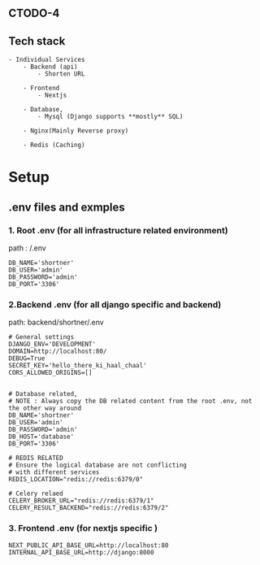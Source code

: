 ## CTODO-4

## Tech stack  
    - Individual Services
        - Backend (api)
            - Shorten URL
            
        - Frontend
            - Nextjs
        
        - Database,
            - Mysql (Django supports **mostly** SQL)       
        
        - Nginx(Mainly Reverse proxy)

        - Redis (Caching)
            


# Setup

## .env files and exmples
### 1. Root .env (for all infrastructure related environment)
path : /.env
```
DB_NAME='shortner'
DB_USER='admin'
DB_PASSWORD='admin'
DB_PORT='3306'
```

### 2.Backend .env (for all django specific and backend)
path: backend/shortner/.env
```
# General settings
DJANGO_ENV='DEVELOPMENT'
DOMAIN=http://localhost:80/
DEBUG=True
SECRET_KEY='hello_there_ki_haal_chaal'
CORS_ALLOWED_ORIGINS=[]


# Database related,
# NOTE : Always copy the DB related content from the root .env, not the other way around
DB_NAME='shortner'
DB_USER='admin'
DB_PASSWORD='admin'
DB_HOST='database'
DB_PORT='3306'

# REDIS RELATED
# Ensure the logical database are not conflicting 
# with different services
REDIS_LOCATION="redis://redis:6379/0"

# Celery relaed
CELERY_BROKER_URL="redis://redis:6379/1"
CELERY_RESULT_BACKEND="redis://redis:6379/2"
```

### 3. Frontend .env (for nextjs specific )
```
NEXT_PUBLIC_API_BASE_URL=http://localhost:80
INTERNAL_API_BASE_URL=http://django:8000
```